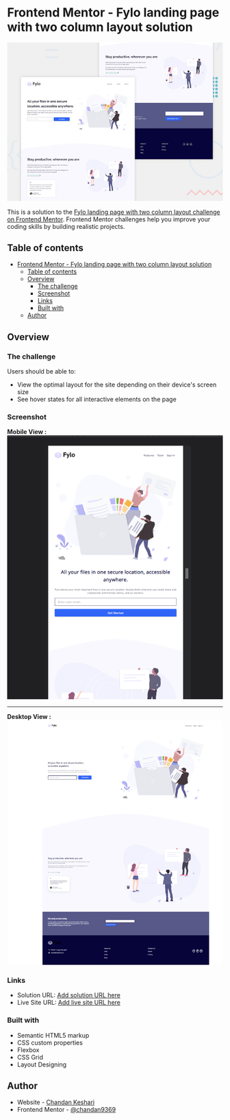 # Frontend Mentor - Fylo landing page with two column layout solution

![Design preview for the Fylo landing page with two column layout challenge](./design/desktop-preview.jpg)

This is a solution to the [Fylo landing page with two column layout challenge on Frontend Mentor](https://www.frontendmentor.io/challenges/fylo-landing-page-with-two-column-layout-5ca5ef041e82137ec91a50f5). Frontend Mentor challenges help you improve your coding skills by building realistic projects.

## Table of contents

- [Frontend Mentor - Fylo landing page with two column layout solution](#frontend-mentor---fylo-landing-page-with-two-column-layout-solution)
  - [Table of contents](#table-of-contents)
  - [Overview](#overview)
    - [The challenge](#the-challenge)
    - [Screenshot](#screenshot)
    - [Links](#links)
    - [Built with](#built-with)
  - [Author](#author)

## Overview

### The challenge

Users should be able to:

- View the optimal layout for the site depending on their device's screen size
- See hover states for all interactive elements on the page

### Screenshot

**Mobile View :**
![ss-1](./images/ss-1.png)

---

**Desktop View :**
![ss-2](./images/ss-2.png)

### Links

- Solution URL: [Add solution URL here](https://your-solution-url.com)
- Live Site URL: [Add live site URL here](https://responsive-fylo-landing-page.netlify.app/)

### Built with

- Semantic HTML5 markup
- CSS custom properties
- Flexbox
- CSS Grid
- Layout Designing

## Author

- Website - [Chandan Keshari](https://www.frontendmentor.io/profile/chandan9369)
- Frontend Mentor - [@chandan9369](https://www.frontendmentor.io/profile/chandan9369)
